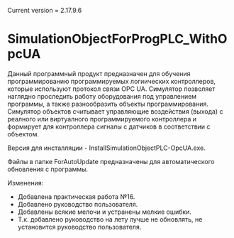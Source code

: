 Current version = 2.17.9.6
# SimulationObjectForProgPLC_WithOpcUA
Данный программный продукт предназначен для обучения программированию программируемых логиических контроллеров, которые используют протокол связи OPC UA.
Симулятор позволяет наглядно проследить работу оборудования под управлением программы, а также разнообразить объекты программирования.
Симулятор объектов считывает управляющие воздействия (выхода) с реалного или виртуалного программируемого контроллера и формирует для контроллера сигналы с датчиков в соответствии с объектом.


Версия для инсталляции - InstallSimulationObjectPLC-OpcUA.exe.

Файлы в папке ForAutoUpdate предназначены для автоматического обновления с программы.


Изменения:
- Добавлена практическая работа №16.  
- Добавлено руководство пользователя.  
- Добавлены всякие мелочи и устранены мелкие ошибки.  
- Т.к. добавлено руководство на лету лучше не обновлять, не установится руководство пользователя.  
